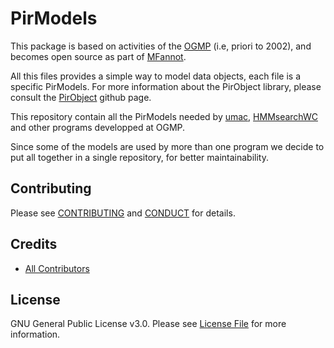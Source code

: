 # PirModels

This package is based on activities of the [OGMP](http://megasun.bch.umontreal.ca/ogmp/) (i.e, priori to 2002), and
becomes open source as part of [MFannot](http://megasun.bch.umontreal.ca/RNAweasel/).

All this files provides a simple way to model data objects, each file is a specific PirModels.
For more information about the PirObject library, please consult the [PirObject](https://github.com/prioux/PirObject) github page.

This repository contain all the PirModels needed by [umac](https://github.com/BFL-lab/umac), [HMMsearchWC](https://github.com/BFL-lab/HMMsearchWC) and other programs developped at OGMP.

Since some of the models are used by more than one program we decide to put all together in a single repository, for better maintainability.

## Contributing

Please see [CONTRIBUTING](CONTRIBUTING.md) and [CONDUCT](CONDUCT.md) for details.

## Credits

- [All Contributors](https://github.com/BFL-lab/PirModels/graphs/contributors)

## License

GNU General Public License v3.0. Please see [License File](LICENSE.md) for more information.
